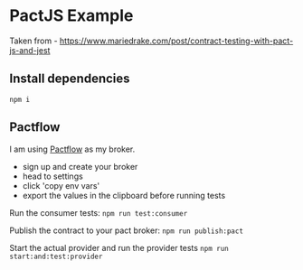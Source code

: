 # PactJS Example

Taken from - https://www.mariedrake.com/post/contract-testing-with-pact-js-and-jest

## Install dependencies

`npm i`

## Pactflow

I am using [Pactflow](https://pactflow.io/) as my broker.

- sign up and create your broker
- head to settings
- click 'copy env vars'
- export the values in the clipboard before running tests

Run the consumer tests:
`npm run test:consumer`

Publish the contract to your pact broker:
`npm run publish:pact`

Start the actual provider and run the provider tests
`npm run start:and:test:provider`
